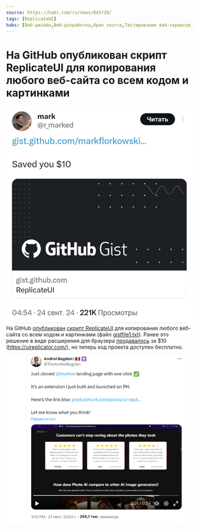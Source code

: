 ```yaml
---
source: https://habr.com/ru/news/845720/
tags: [ReplicateUI]
habs: [Веб-дизайн,Веб-разработка,Open source,Тестирование веб-сервисов,Монетизация веб-сервисов]
---
```

# На GitHub опубликован скрипт ReplicateUI для копирования любого веб-сайта со всем кодом и картинками
![](picture/77gj2_d3auijgiuaywt56rxo71k.jpeg)На GitHub [опубликован](https://x.com/r_marked/status/1838336067017302193) [скрипт ReplicateUI](https://gist.github.com/markflorkowski/4269bc529324dceb2858c77b7609704c) для копирования любого веб\-сайта со всем кодом и картинками (файл [gistfile1\.txt](https://gist.github.com/markflorkowski/4269bc529324dceb2858c77b7609704c#file-gistfile1-txt)). Ранее это решение в виде расширения для браузера [продавалось](https://www.producthunt.com/posts/ui-replicator) за $10 (<https://uireplicator.com/>), но теперь код проекта доступен бесплатно.

![](picture/diwqmjwhzcslxp4smh-mw8s2xo0.png)